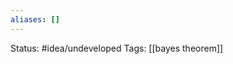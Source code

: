 ```yaml
---
aliases: []
---
```

Status: #idea/undeveloped 
Tags: [[bayes theorem]]

[^1]: [[Skiena-The Data Science  Design Manual 1st|The Data Science Design Manual 1st]] pg 32